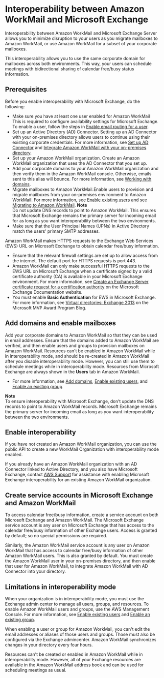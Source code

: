 # Interoperability between Amazon WorkMail and Microsoft Exchange<a name="interoperability"></a>

Interoperability between Amazon WorkMail and Microsoft Exchange Server allows you to minimize disruption to your users as you migrate mailboxes to Amazon WorkMail, or use Amazon WorkMail for a subset of your corporate mailboxes\.

This interoperability allows you to use the same corporate domain for mailboxes across both environments\. This way, your users can schedule meetings with bidirectional sharing of calendar free/busy status information\.

## Prerequisites<a name="prerequisites"></a>

Before you enable interoperability with Microsoft Exchange, do the following: 
+ Make sure you have at least one user enabled for Amazon WorkMail This is required to configure availability settings for Microsoft Exchange\. To enable a user, follow the steps in [Enable email routing for a user](setup-msexchange.md#enable_routing_user)\.
+ Set up an Active Directory \(AD\) Connector\. Setting up an AD Connector with your on\-premises directory allows users to continue using their existing corporate credentials\. For more information, see [Set up AD Connector](https://docs.aws.amazon.com/directoryservice/latest/admin-guide/create_directory.html#create_ad_connector) and [Integrate Amazon WorkMail with your on\-premises directory](https://docs.aws.amazon.com/workmail/latest/adminguide/premises_directory.html)\.
+ Set up your Amazon WorkMail organization\. Create an Amazon WorkMail organization that uses the AD Connector that you set up\.
+ Add your corporate domains to your Amazon WorkMail organization and then verify them in the Amazon WorkMail console\. Otherwise, emails sent to this alias will bounce\. For more information, see [Working with domains](https://docs.aws.amazon.com/workmail/latest/adminguide/domains_overview.html)\.
+ Migrate mailboxes to Amazon WorkMail\.Enable users to provision and migrate mailboxes from your on\-premises environment to Amazon WorkMail\. For more information, see [Enable existing users](https://docs.aws.amazon.com/workmail/latest/adminguide/enable_existing_user.html) and see [Migrating to Amazon WorkMail](https://docs.aws.amazon.com/workmail/latest/adminguide/migration_overview.html)\. 
**Note**  
Do not update DNS records to point to Amazon WorkMail\. This ensures that Microsoft Exchange remains the primary server for incoming email for as long as you want interoperability between the two environments\.
+ Make sure that the User Principal Names \(UPNs\) in Active Directory match the users' primary SMTP addresses\.

Amazon WorkMail makes HTTPS requests to the Exchange Web Services \(EWS\) URL on Microsoft Exchange to obtain calendar free/busy information\. 
+ Ensure that the relevant firewall settings are set up to allow access from the internet\. The default port for HTTPS requests is port 443\.
+ Amazon WorkMail can only make successful HTTPS requests to the EWS URL on Microsoft Exchange when a certificate signed by a valid certificate authority \(CA\) is available in your Microsoft Exchange environment\. For more information, see [Create an Exchange Server certificate request for a certification authority](https://technet.microsoft.com/en-us/library/bb125165.aspx) on the Microsoft Exchange Documentation website\.
+ You must enable **Basic Authentication** for EWS in Microsoft Exchange\. For more information, see [Virtual directories: Exchange 2013](https://docs.microsoft.com/en-us/archive/blogs/mvpawardprogram/virtual-directories-exchange-2013) on the Microsoft MVP Award Program Blog\.

## Add domains and enable mailboxes<a name="add_domains_interop"></a>

Add your corporate domains to Amazon WorkMail so that they can be used in email addresses\. Ensure that the domains added to Amazon WorkMail are verified, and then enable users and groups to provision mailboxes on Amazon WorkMail\. Resources can't be enabled in Amazon WorkMail while in interoperability mode, and should be re\-created in Amazon WorkMail after you disable interoperability mode\. However, you can still use them to schedule meetings while in interoperability mode\. Resources from Microsoft Exchange are always shown in the **Users** tab in Amazon WorkMail\. 
+ For more information, see [Add domains](https://docs.aws.amazon.com/workmail/latest/adminguide/add_domain.html), [Enable existing users](https://docs.aws.amazon.com/workmail/latest/adminguide/enable_existing_user.html), and [Enable an existing group](https://docs.aws.amazon.com/workmail/latest/adminguide/enable_existing_group.html)\.

 

**Note**  
To ensure interoperability with Microsoft Exchange, don't update the DNS records to point to Amazon WorkMail records\. Microsoft Exchange remains the primary server for incoming email as long as you want interoperability between the two environments\.

## Enable interoperability<a name="enable_interoperability"></a>

If you have not created an Amazon WorkMail organization, you can use the public API to create a new WorkMail Organization with interoperability mode enabled\. 

If you already have an Amazon WorkMail organization with an AD Connector linked to Active Directory, and you also have Microsoft Exchange, contact [AWS Support](https://aws.amazon.com/premiumsupport/) for assistance with enabling Microsoft Exchange interoperability for an existing Amazon WorkMail organization\.

## Create service accounts in Microsoft Exchange and Amazon WorkMail<a name="create-serviceacct"></a>

To access calendar free/busy information, create a service account on both Microsoft Exchange and Amazon WorkMail\. The Microsoft Exchange service account is any user on Microsoft Exchange that has access to the calendar free/busy information of other Exchange users\. Access is granted by default; so no special permissions are required\.

Similarly, the Amazon WorkMail service account is any user on Amazon WorkMail that has access to calendar free/busy information of other Amazon WorkMail users\. This is also granted by default\. You must create the Amazon WorkMail user in your on\-premises directory, and then enable that user for Amazon WorkMail, to integrate Amazon WorkMail with AD Connector into your directory\.

## Limitations in interoperability mode<a name="interop_limitations"></a>

When your organization is in interoperability mode, you must use the Exchange admin center to manage all users, groups, and resources\. To enable Amazon WorkMail users and groups, use the AWS Management Console\. For more information, see [Enable existing users](https://docs.aws.amazon.com/workmail/latest/adminguide/enable_existing_user.html) and [Enable an existing group](https://docs.aws.amazon.com/workmail/latest/adminguide/enable_existing_group.html)\.

When enabling a user or group for Amazon WorkMail, you can't edit the email addresses or aliases of those users and groups\. Those must also be configured via the Exchange admincenter\. Amazon WorkMail synchronizes changes in your directory every four hours\.

Resources can't be created or enabled in Amazon WorkMail while in interoperability mode\. However, all of your Exchange resources are available in the Amazon WorkMail address book and can be used for scheduling meetings as usual\.